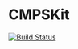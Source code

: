 # CMPSKit

[![Build Status](https://github.com/Jutho/CMPSKit.jl/workflows/CI/badge.svg)](https://github.com/Jutho/CMPSKit.jl/actions)
